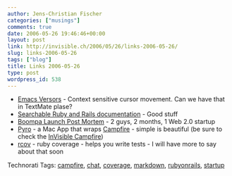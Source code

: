 ```yaml
---
author: Jens-Christian Fischer
categories: ["musings"]
comments: true
date: 2006-05-26 19:46:46+00:00
layout: post
link: http://invisible.ch/2006/05/26/links-2006-05-26/
slug: links-2006-05-26
tags: ["blog"]
title: Links 2006-05-26
type: post
wordpress_id: 538
---
```


* [Emacs Versors][1] - Context sensitive cursor movement. Can we have that in TextMate plase?
 * [Searchable Ruby and Rails documentation][2] - Good stuff
 * [Boompa Launch Post Mortem][3] - 2 guys, 2 months, 1 Web 2.0 startup
 * [Pyro][4] - a Mac App that wraps [Campfire][5] - simple is beautiful (be sure to check the [InVisible Campfire][6])
 * [rcov][7] - ruby coverage - helps you write tests - I will have more to say about that soon

[1]: http://emacs-versor.sourceforge.net/
[2]: http://raildock.mytechsupport.com/
[3]: http://www.kuro5hin.org/story/2006/5/18/16204/1055
[4]: http://www.karppinen.fi/pyro/
[5]: http://www.campfirenow.com/
[6]: http://invisible.campfirenow.com/ef138
[7]: http://eigenclass.org/hiki.rb?rcov




Technorati Tags: [campfire](http://www.technorati.com/tag/campfire), [chat](http://www.technorati.com/tag/chat), [coverage](http://www.technorati.com/tag/coverage), [markdown](http://www.technorati.com/tag/markdown), [rubyonrails](http://www.technorati.com/tag/rubyonrails), [startup](http://www.technorati.com/tag/startup)
